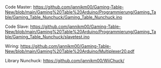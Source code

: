 Code Master:
https://github.com/jannikm00/Gaming-Table-New/blob/main/Gaming%20Table%20Arduino/Programmierung/Gaming_Table/Gaming_Table_Nunchuck/Gaming_Table_Nunchuck.ino

Code Slave:
https://github.com/jannikm00/Gaming-Table-New/blob/main/Gaming%20Table%20Arduino/Programmierung/Gaming_Table/Gaming_Table_Nunchuck/slavetest.ino

Wiring: https://github.com/jannikm00/Gaming-Table-New/blob/main/Gaming%20Table%20Arduino/Multiplexer20.pdf

Library Nunchuck: https://github.com/jannikm00/WiiChuck/
